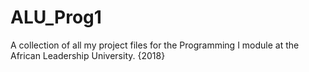 # ALU_Prog1
A collection of all my project files for the Programming I module at the African Leadership University. {2018}
